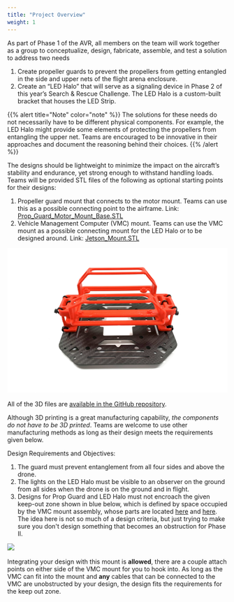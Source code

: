 ```yaml
---
title: "Project Overview"
weight: 1
---
```


As part of Phase 1 of the AVR, all members on the team will work together as a
group to conceptualize, design, fabricate, assemble, and test a
solution to address two needs

1. Create propeller guards to prevent the propellers from getting
   entangled in the side and upper nets of the flight arena enclosure.
2. Create an “LED Halo” that will serve as a signaling device in Phase 2 of
   this year’s Search & Rescue Challenge. The LED Halo is a custom-built
   bracket that houses the LED Strip.

{{% alert title="Note" color="note" %}}
The solutions for these needs do not necessarily have to be different physical
components. For example, the LED Halo might provide some elements of
protecting the propellers from entangling the upper net. Teams are
encouraged to be innovative in their approaches and document the
reasoning behind their choices.
{{% /alert %}}

The designs should be lightweight to minimize the impact on the
aircraft’s stability and endurance, yet strong enough to withstand
handling loads. Teams will be provided STL files of the following
as optional starting points for their designs:

1. Propeller guard mount that connects to the motor mount.
   Teams can use this as a possible connecting point to the airframe.
   Link: [Prop_Guard_Motor_Mount_Base.STL](https://github.com/bellflight/VRC-2022/blob/main/3DPrints/Misc/Prop_Guard_Motor_Mount_Base.STL)
2. Vehicle Management Computer (VMC) mount. Teams can use the VMC mount as a
   possible connecting mount for the LED Halo or to be designed around.
   Link: [Jetson_Mount.STL](https://github.com/bellflight/VRC-2022/blob/main/3DPrints/JetsonNano/Jetson_Mount.STL)

![Picture of VMC Mount attached to top plate](IMG_5541.jpg)

All of the 3D files are
[available in the GitHub repository](https://github.com/bellflight/VRC-2022/tree/main/3DPrints/).

Although 3D printing is a great manufacturing capability,
_the components do not have to be 3D printed_.
Teams are welcome to use other manufacturing methods as
long as their design meets the requirements given below.

Design Requirements and Objectives:

1. The guard must prevent entanglement from all four sides and above the drone.
2. The lights on the LED Halo must be visible to an observer on the ground from all
   sides when the drone is on the ground and in flight.
3. Designs for Prop Guard and LED Halo must not encroach the given keep-out zone
   shown in blue below, which is defined by space occupied by the VMC mount assembly,
   whose parts are located
   [here](https://github.com/bellflight/VRC-2022/blob/main/3DPrints/JetsonNano/Jetson_Mount.STL)
   and [here](https://github.com/bellflight/VRC-2022/blob/main/3DPrints/JetsonNano/Jetson_Blocks.STL).
   The idea here is not so much of a design
   criteria, but just trying to make sure you don't design something that
   becomes an obstruction for Phase II.

![](IMG_5566.png)

Integrating your design with this mount is **allowed**, there are a couple
attach points on either side of the VMC mount for you to hook into.
As long as the VMC can fit into the mount and **any** cables that can be
connected to the VMC are unobstructed by your design, the design fits
the requirements for the keep out zone.
